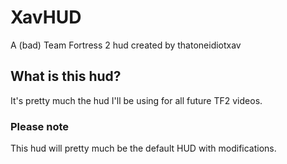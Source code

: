 # XavHUD
A (bad) Team Fortress 2 hud created by thatoneidiotxav

## What is this hud?
It's pretty much the hud I'll be using for all future TF2 videos.
### Please note
This hud will pretty much be the default HUD with modifications.
